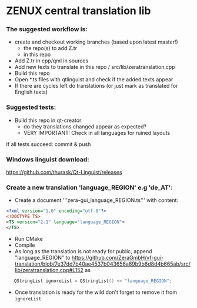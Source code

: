 # ZENUX central translation lib

### The suggested workflow is:

* create and checkout working branches (based upon latest master!)
    * the repo(s) to add Z.tr
    * in this repo
* Add Z.tr in cpp/qml in sources
* Add new texts to translate in this repo / src/lib/zeratranslation.cpp
* Build this repo
* Open *.ts files with qtlinguist and check if the added texts appear
* If there are cycles left do translations (or just mark as translated
 for English texts)

### Suggested tests:
* Build this repo in qt-creator
    * do they translations changed appear as expected?
    * VERY IMPORTANT: Check in all languages for ruined layouts

If all tests succeed: commit & push


### Windows linguist download:
https://github.com/thurask/Qt-Linguist/releases

### Create a new translation 'language_REGION' e.g 'de_AT':
* Create a document '''zera-gui_language_REGION.ts''' with content:

```xml
<?xml version="1.0" encoding="utf-8"?>
<!DOCTYPE TS>
<TS version="2.1" language="language_REGION">
</TS>
```

* Run CMake
* Compile
* As long as the translation is not ready for public, append "language_REGION" to https://github.com/ZeraGmbH/vf-gui-translation/blob/7e37dd7b40ae4537b043656a89b9b6d8d4b665ab/src/lib/zeratranslation.cpp#L152 as
```cpp
   QStringList ignoreList = QStringList() << "language_REGION";
```
* Once translation is ready for the wild don't forget to remove it from ```ignoreList```
